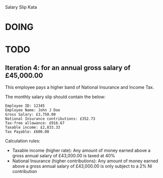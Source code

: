Salary Slip Kata

# DOING

# TODO

## Iteration 4: for an annual gross salary of £45,000.00

This employee pays a higher band of National Insurance and Income Tax.

  <p>The monthly salary slip should contain the below:</p>

    Employee ID: 12345
    Employee Name: John J Doe
    Gross Salary: £3,750.00
    National Insurance contributions: £352.73
    Tax-free allowance: £916.67
    Taxable income: £2,833.33
    Tax Payable: £600.00

Calculation rules:

- Taxable income (higher rate): Any amount of money earned above a gross annual salary of £43,000.00 is taxed at 40%
- National Insurance (higher contributions): Any amount of money earned above a gross annual salary of £43,000.00 is only subject to a 2% NI contribution
